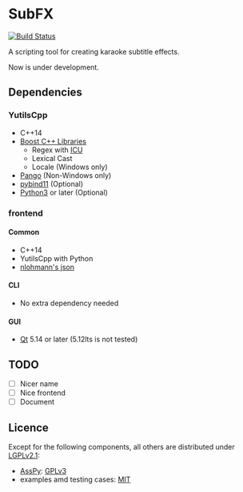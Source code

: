 # SubFX

[![Build Status](https://travis-ci.com/fdar0536/SubFX.svg?branch=master)](https://travis-ci.com/fdar0536/SubFX)

A scripting tool for creating karaoke subtitle effects.

Now is under development.

## Dependencies

### YutilsCpp

- C++14
- [Boost C++ Libraries](https://www.boost.org)
  - Regex with [ICU](http://site.icu-project.org)
  - Lexical Cast
  - Locale (Windows only)
- [Pango](https://pango.gnome.org) (Non-Windows only)
- [pybind11](https://github.com/pybind/pybind11) (Optional)
- [Python3](https://www.python.org) or later (Optional)

### frontend

#### Common

- C++14
- YutilsCpp with Python
- [nlohmann's json](https://github.com/nlohmann/json)

#### CLI

- No extra dependency needed

#### GUI

- [Qt](https://www.qt.io) 5.14 or later (5.12lts is not tested)

## TODO

- [ ] Nicer name
- [ ] Nice frontend
- [ ] Document

## Licence

Except for the following components, all others are distributed under [LGPLv2.1](https://www.gnu.org/licenses/old-licenses/lgpl-2.1.html):
- [AssPy](src/YutilsCpp/python/asspy.py): [GPLv3](https://www.gnu.org/licenses/gpl-3.0.html)
- examples amd testing cases: [MIT](https://opensource.org/licenses/MIT)
